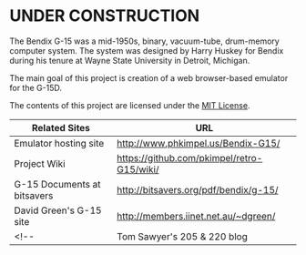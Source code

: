 # UNDER CONSTRUCTION

The Bendix G-15 was a mid-1950s, binary, vacuum-tube, drum-memory computer system. The system was designed by Harry Huskey for Bendix during his tenure at Wayne State University in Detroit, Michigan.

The main goal of this project is creation of a web browser-based emulator for the G-15D.

The contents of this project are licensed under the [MIT License](http://www.opensource.org/licenses/mit-license.php).

| Related Sites | URL |
| ------------- | ----- |
| Emulator hosting site | http://www.phkimpel.us/Bendix-G15/ |
| Project Wiki | https://github.com/pkimpel/retro-G15/wiki/ |
| G-15 Documents at bitsavers | http://bitsavers.org/pdf/bendix/g-15/ |
| David Green's G-15 site | http://members.iinet.net.au/~dgreen/ |
<!-- | Tom Sawyer's 205 & 220 blog | http://datatron.blogspot.com/ | -->
